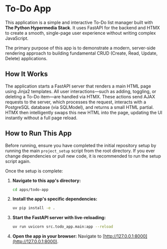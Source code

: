 # To-Do App

This application is a simple and interactive To-Do list manager built with **The Python Hypermedia Stack**. It uses FastAPI for the backend and HTMX to create a smooth, single-page user experience without writing complex JavaScript.

The primary purpose of this app is to demonstrate a modern, server-side rendering approach to building fundamental CRUD (Create, Read, Update, Delete) applications.

## How It Works

The application starts a FastAPI server that renders a main HTML page using Jinja2 templates. All user interactions—such as adding, toggling, or deleting a To-Do item—are handled via HTMX. These actions send AJAX requests to the server, which processes the request, interacts with a PostgreSQL database (via SQLModel), and returns a small HTML partial. HTMX then intelligently swaps this new HTML into the page, updating the UI instantly without a full page reload.

## How to Run This App

Before running, ensure you have completed the initial repository setup by running the main `project_setup` script from the root directory. If you ever change dependencies or pull new code, it is recommended to run the setup script again.

Once the setup is complete:

1.  **Navigate to this app's directory:**

    ```bash
    cd apps/todo-app
    ```

2.  **Install the app's specific dependencies:**

    ```bash
    uv pip install -e .
    ```

3.  **Start the FastAPI server with live-reloading:**

    ```bash
    uv run uvicorn src.todo_app.main:app --reload
    ```

4.  **Open the app in your browser:**
    Navigate to [http://127.0.0.1:8000](http://127.0.0.1:8000).